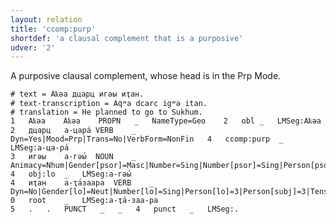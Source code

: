 ```yaml
---
layout: relation
title: 'ccomp:purp'
shortdef: 'a clausal complement that is a purposive'
udver: '2'
---
```


A purposive clausal complement, whose head is in the Prp Mode.

~~~ conllu
# text = Аҟәа дцарц игәы иҭан.
# text-transcription = Aq̇ʷa dcarc igʷə itan.
# translation = He planned to go to Sukhum.
1	Аҟәа	Аҟәа	PROPN	_	NameType=Geo	2	obl	_	LMSeg:Аҟәа
2	дцарц	а-цара́	VERB	_	Dyn=Yes|Mood=Prp|Trans=No|VerbForm=NonFin	4	ccomp:purp	_	LMSeg:а-ца-ра́
3	игәы	а-гәы́	NOUN	_	Animacy=Nhum|Gender[psor]=Masc|Number=Sing|Number[psor]=Sing|Person[psor]=3	4	obj:lo	_	LMSeg:а-гәы́
4	иҭан	а-ҭа́заара	VERB	_	Dyn=No|Gender[lo]=Neut|Number[lo]=Sing|Person[lo]=3|Person[subj]=3|Tense=Imp|VerbForm=Fin	0	root	_	LMSeg:а-ҭа́-заа-ра
5	.	.	PUNCT	_	_	4	punct	_	LMSeg:.

~~~

<!-- Interlanguage links updated Po 11. listopadu 2024, 20:10:34 CET -->
